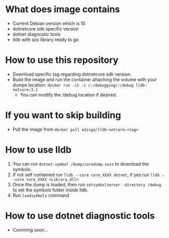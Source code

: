 
# What does image contains
- Current Debian version which is 10
- dotnetcore sdk specific version 
- dotnet diagnostic tools
- lldb with sos library ready to go

# How to use this repository

- Download specific tag regarding dotnetcore sdk version.
- Build the image and run the container attaching the volume with your dumps location: `docker run -it -v c:/debugging/:/debug lldb-netcore:3.1`
    - You can modify the /debug location if desired.

# If you want to skip building
- Pull the image from `docker pull edisga/lldb-netcore:<tag>`

# How to use lldb
1. You can run `dotnet-symbol /dump/coredump.xxxx` to download the symbols.
2. If not self contained run `lldb --core core_XXXX dotnet`, if yes run `lldb --core core_XXXX <Library.dll>`
3. Once the dump is loaded, then run `setsymbolserver -directory /debug` to set the symbols folder inside lldb.
4. Run `loadsymbols` command

# How to use dotnet diagnostic tools
- Comming soon...

